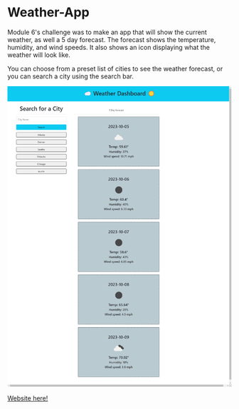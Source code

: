 # Weather-App
Module 6's challenge was to make an app that will show the current weather, as well a 5 day forecast. The forecast shows the temperature, humidity, and wind speeds. It also shows an icon displaying what the weather will look like.

You can choose from a preset list of cities to see the weather forecast, or you can search a city using the search bar.

<img src="assets\project.png">

<a href="https://pommerpie.github.io/Weather-App/">Website here!</a>